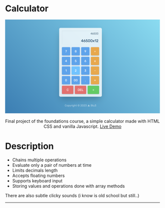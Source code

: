 
# Calculator #

<div align="center">
<a href="https://github.com/blu3tan/calculator">
<img src="./Calculator_display.png">
</a>

Final project of the foundations course, a simple calculator made with HTML CSS and vanilla Javascript.
[Live Demo](https://blu3tan.github.io/calculator)

</div>


# Description #

- Chains multiple operations
- Evaluate only a pair of numbers at time
- Limits decimals length
- Accepts floating numbers
- Supports keyboard input
- Storing values and operations done with array methods

There are also subtle clicky sounds (i know is old school but still..)

----------------------------------------------------------------------------